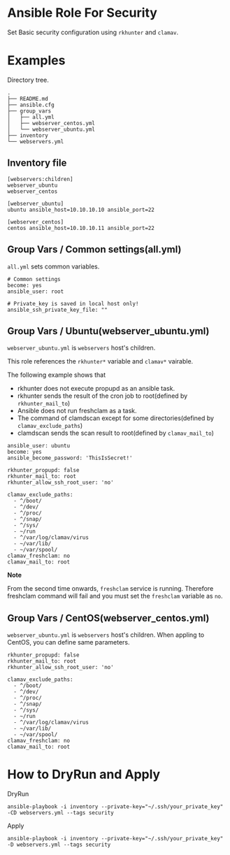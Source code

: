 # Ansible Role For Security

Set Basic security configuration using `rkhunter` and `clamav`.

# Examples

Directory tree.

```
.
├── README.md
├── ansible.cfg
├── group_vars
│   ├── all.yml
│   ├── webserver_centos.yml
│   └── webserver_ubuntu.yml
├── inventory
└── webservers.yml
```

## Inventory file

```
[webservers:children]
webserver_ubuntu
webserver_centos

[webserver_ubuntu]
ubuntu ansible_host=10.10.10.10 ansible_port=22

[webserver_centos]
centos ansible_host=10.10.10.11 ansible_port=22
```

## Group Vars / Common settings(all.yml)

`all.yml` sets common variables.

```
# Common settings
become: yes
ansible_user: root

# Private_key is saved in local host only!
ansible_ssh_private_key_file: ""
```

## Group Vars / Ubuntu(webserver_ubuntu.yml)

`webserver_ubuntu.yml` is `webservers` host's children.

This role references the `rkhunter*` variable and `clamav*` vairable.

The following example shows that

* rkhunter does not execute propupd as an ansible task.
* rkhunter sends the result of the cron job to root(defined by `rkhunter_mail_to`)
* Ansible does not run freshclam as a task.
* The command of clamdscan except for some directories(defined by `clamav_exclude_paths`)
* clamdscan sends the scan result to root(defined by `clamav_mail_to`)

```
ansible_user: ubuntu
become: yes
ansible_become_password: 'ThisIsSecret!'

rkhunter_propupd: false
rkhunter_mail_to: root
rkhunter_allow_ssh_root_user: 'no'

clamav_exclude_paths:
  - ^/boot/
  - ^/dev/
  - ^/proc/
  - ^/snap/
  - ^/sys/
  - ~/run
  - ^/var/log/clamav/virus
  - ~/var/lib/
  - ~/var/spool/
clamav_freshclam: no
clamav_mail_to: root
```

**Note**

From the second time onwards, `freshclam` service is running.
Therefore freshclam command will fail and you must set the `freshclam` variable as `no`.

## Group Vars / CentOS(webserver_centos.yml)

`webserver_ubuntu.yml` is `webservers` host's children.
When appling to CentOS, you can define same parameters.

```
rkhunter_propupd: false
rkhunter_mail_to: root
rkhunter_allow_ssh_root_user: 'no'

clamav_exclude_paths:
  - ^/boot/
  - ^/dev/
  - ^/proc/
  - ^/snap/
  - ^/sys/
  - ~/run
  - ^/var/log/clamav/virus
  - ~/var/lib/
  - ~/var/spool/
clamav_freshclam: no
clamav_mail_to: root
```

# How to DryRun and Apply

DryRun

```
ansible-playbook -i inventory --private-key="~/.ssh/your_private_key" -CD webservers.yml --tags security
```

Apply

```
ansible-playbook -i inventory --private-key="~/.ssh/your_private_key" -D webservers.yml --tags security
```
